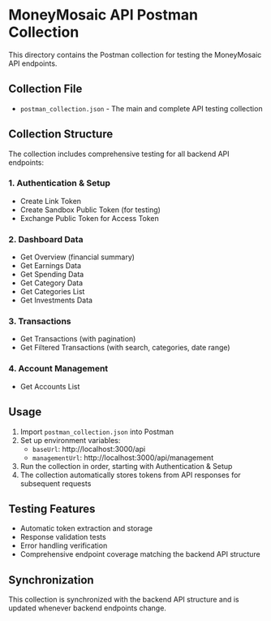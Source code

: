 # MoneyMosaic API Postman Collection

This directory contains the Postman collection for testing the MoneyMosaic API endpoints.

## Collection File

- `postman_collection.json` - The main and complete API testing collection

## Collection Structure

The collection includes comprehensive testing for all backend API endpoints:

### 1. Authentication & Setup

- Create Link Token
- Create Sandbox Public Token (for testing)
- Exchange Public Token for Access Token

### 2. Dashboard Data

- Get Overview (financial summary)
- Get Earnings Data
- Get Spending Data
- Get Category Data
- Get Categories List
- Get Investments Data

### 3. Transactions

- Get Transactions (with pagination)
- Get Filtered Transactions (with search, categories, date range)

### 4. Account Management

- Get Accounts List

## Usage

1. Import `postman_collection.json` into Postman
2. Set up environment variables:
   - `baseUrl`: http://localhost:3000/api
   - `managementUrl`: http://localhost:3000/api/management
3. Run the collection in order, starting with Authentication & Setup
4. The collection automatically stores tokens from API responses for subsequent requests

## Testing Features

- Automatic token extraction and storage
- Response validation tests
- Error handling verification
- Comprehensive endpoint coverage matching the backend API structure

## Synchronization

This collection is synchronized with the backend API structure and is updated whenever backend endpoints change.
